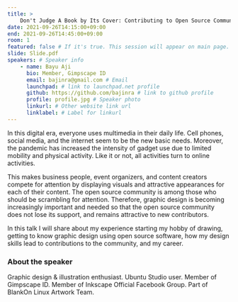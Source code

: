 ```yaml
---
title: >
    Don't Judge A Book by Its Cover: Contributing to Open Source Communities with Graphic Design 
date: 2021-09-26T14:15:00+09:00
end: 2021-09-26T14:45:00+09:00
room: 1
featured: false # If it's true. This session will appear on main page.
slide: Slide.pdf
speakers: # Speaker info
    - name: Bayu Aji
      bio: Member, Gimpscape ID
      email: bajinra@gmail.com # Email
      launchpad: # link to launchpad.net profile
      github: https://github.com/bajinra # link to github profile
      profile: profile.jpg # Speaker photo
      linkurl: # Other website link url
      linklabel: # Label for linkurl
---
```

In this digital era, everyone uses multimedia in their daily life. Cell phones, social media, and the internet seem to be the new basic needs. Moreover, the pandemic has increased the intensity of gadget use due to limited mobility and physical activity. Like it or not, all activities turn to online activities.

This makes business people, event organizers, and content creators compete for attention by displaying visuals and attractive appearances for each of their content. The open source community is among those who should be scrambling for attention. Therefore, graphic design is becoming increasingly important and needed so that the open source community does not lose its support, and remains attractive to new contributors.

In this talk I will share about my experience starting my hobby of drawing, getting to know graphic design using open source software, how my design skills lead to contributions to the community, and my career.
### About the speaker
Graphic design & illustration enthusiast. Ubuntu Studio user. Member of Gimpscape ID. Member of Inkscape Official Facebook Group. Part of BlankOn Linux Artwork Team.